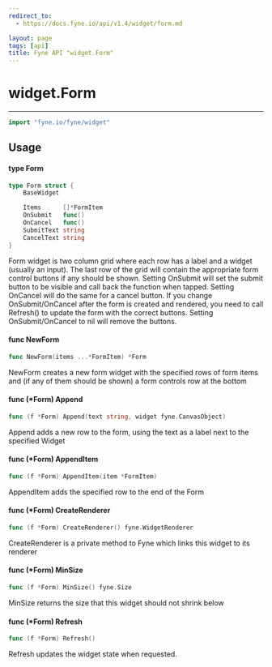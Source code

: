 ```yaml
---
redirect_to:
  - https://docs.fyne.io/api/v1.4/widget/form.md

layout: page
tags: [api]
title: Fyne API "widget.Form"
---
```



# widget.Form
---
```go
import "fyne.io/fyne/widget"
```

## Usage

#### type Form

```go
type Form struct {
	BaseWidget

	Items      []*FormItem
	OnSubmit   func()
	OnCancel   func()
	SubmitText string
	CancelText string
}
```

Form widget is two column grid where each row has a label and a widget (usually an input). The last row of the grid will contain the appropriate form control buttons if any should be shown. Setting OnSubmit will set the submit button to be visible and call back the function when tapped. Setting OnCancel will do the same for a cancel button. If you change OnSubmit/OnCancel after the form is created and rendered, you need to call Refresh() to update the form with the correct buttons. Setting OnSubmit/OnCancel to nil will remove the buttons.

#### func  NewForm

```go
func NewForm(items ...*FormItem) *Form
```
NewForm creates a new form widget with the specified rows of form items and (if any of them should be shown) a form controls row at the bottom

#### func (*Form) Append

```go
func (f *Form) Append(text string, widget fyne.CanvasObject)
```
Append adds a new row to the form, using the text as a label next to the specified Widget

#### func (*Form) AppendItem

```go
func (f *Form) AppendItem(item *FormItem)
```
AppendItem adds the specified row to the end of the Form

#### func (*Form) CreateRenderer

```go
func (f *Form) CreateRenderer() fyne.WidgetRenderer
```
CreateRenderer is a private method to Fyne which links this widget to its renderer

#### func (*Form) MinSize

```go
func (f *Form) MinSize() fyne.Size
```
MinSize returns the size that this widget should not shrink below

#### func (*Form) Refresh

```go
func (f *Form) Refresh()
```
Refresh updates the widget state when requested.
